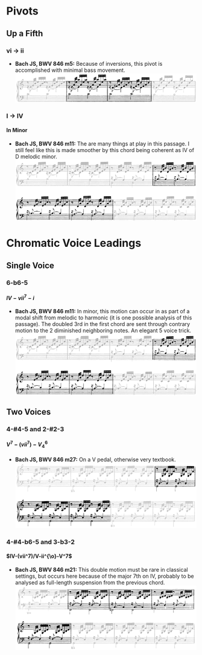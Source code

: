 
# Pivots


## Up a Fifth

### vi -> ii

- **Bach JS, BWV 846 m5:** Because of inversions, this pivot is accomplished with minimal bass movement. ![](../images/04_chromatic_devices/Bach_JS-BWV_846_m5.png) 


### I -> IV

#### In Minor

- **Bach JS, BWV 846 m11:** The are many things at play in this passage. I still feel like this is made smoother by  this chord being coherent as IV of D melodic minor. ![](../images/04_chromatic_devices/Bach_JS-BWV_846_m11.png)


# Chromatic Voice Leadings

## Single Voice

### 6-b6-5

#### $IV-vii^7-i$

- **Bach JS, BWV 846 m11:** In minor, this motion can occur in as part of a modal shift from melodic to harmonic (it is one possible analysis of this passage). The doubled 3rd in the first chord are sent through contrary motion to the 2 diminished neighboring notes. An elegant 5 voice trick. ![](../images/04_chromatic_devices/Bach_JS-BWV_846_m11.png)

## Two Voices

### 4-#4-5 and 2-#2-3

#### $V^7-(vii^7)-V^6_4$

- **Bach JS, BWV 846 m27:** On a V pedal, otherwise very textbook. ![](../images/04_chromatic_devices/Bach_JS-BWV_846_m27.png)

### 4-#4-b6-5 and 3-b3-2

#### $IV-(vii^7)/V-ii^{\o}-V^7$

- **Bach JS, BWV 846 m21:** This double motion must be rare in classical settings, but occurs here because of the major 7th on IV, probably to be analysed as full-length suspension from the previous chord. ![](../images/04_chromatic_devices/Bach_JS-BWV_846_m21.png)


